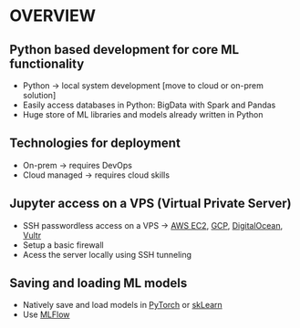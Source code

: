 # OVERVIEW

## Python based development for core ML functionality
* Python -> local system development [move to cloud or on-prem solution]
* Easily access databases in Python: BigData with Spark and Pandas
* Huge store of ML libraries and models already written in Python

## Technologies for deployment 
* On-prem -> requires DevOps
* Cloud managed -> requires cloud skills

## Jupyter access on a VPS (Virtual Private Server)
* SSH passwordless access on a VPS -> [AWS EC2](https://aws.amazon.com/ec2/), [GCP](https://cloud.google.com/), [DigitalOcean](https://www.digitalocean.com/), [Vultr](https://www.vultr.com/)
* Setup a basic firewall
* Acess the server locally using SSH tunneling

## Saving and loading ML models
* Natively save and load models in [PyTorch](https://pytorch.org/) or [skLearn](https://scikit-learn.org/stable/index.html)
* Use [MLFlow](https://www.mlflow.org/docs/latest/index.html)
